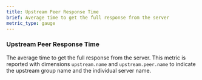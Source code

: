 ```yaml
---
title: Upstream Peer Response Time
brief: Average time to get the full response from the server
metric_type: gauge
---
```

### Upstream Peer Response Time
The average time to get the full response from the server. This metric is reported with
dimensions `upstream.name` and `upstream.peer.name` to indicate the upstream group name and the individual server name.
